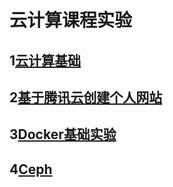 # 					云计算课程实验

## 1[云计算基础](./test1/README.md)

## 2[基于腾讯云创建个人网站](./test2/README.md)

## 3[Docker基础实验](./test3/README.md)

## 4[Ceph](./test4/README.md)

